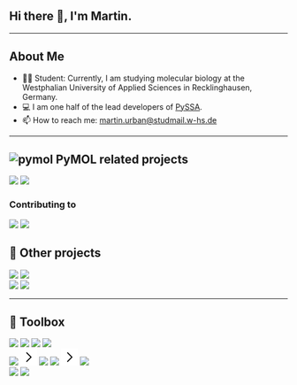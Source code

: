 <h2>Hi there 👋, I'm Martin.</h2> 
    
---
## About Me
- 👨‍💻 Student: Currently, I am studying molecular biology at the Westphalian University of Applied Sciences in Recklinghausen, Germany.
- 💻 I am one half of the lead developers of [PySSA](https://github.com/urban233/PySSA).
- 📫 How to reach me: martin.urban@studmail.w-hs.de

---
## <img src="https://github.com/schrodinger/pymol-open-source/blob/master/data/pymol/icons/icon2.svg" alt="pymol" width="24" height="24" align="bottom"/> PyMOL related projects
[![](https://img.shields.io/badge/PyPI-pymol--open--source--whl-3775A9.svg?style=for-the-badge&logo=PyPI&logoColor=white)](https://pypi.org/project/pymol-open-source-whl/)
[![](https://img.shields.io/badge/Repository-pymol--open--source--whl-3775A9.svg?style=for-the-badge&logo=GitHub&logoColor=white)](https://github.com/urban233/pymol-open-source-whl/)
<br>
### Contributing to
[![](https://img.shields.io/badge/Repository-pymol--open--source--setup-3775A9.svg?style=for-the-badge&logo=GitHub&logoColor=white)](https://github.com/kullik01/pymol-open-source-setup)
[![](https://img.shields.io/badge/Latest_Release-pymol--open--source--setup-3775A9.svg?style=for-the-badge&logo=GitHub&logoColor=white)](https://github.com/kullik01/pymol-open-source-setup/releases)
  
## 📌 Other projects
[![](https://img.shields.io/badge/PyPI-kern--comm--lib-3775A9.svg?style=for-the-badge&logo=PyPI&logoColor=white)](https://pypi.org/project/kern-comm-lib/)
[![](https://img.shields.io/badge/Repository-kern--comm--lib-3775A9.svg?style=for-the-badge&logo=GitHub&logoColor=white)](https://github.com/urban233/kern-comm-lib/)
<br>
[![](https://img.shields.io/badge/PyPI-task--automator-3775A9.svg?style=for-the-badge&logo=PyPI&logoColor=white)](https://pypi.org/project/task-automator/)
[![](https://img.shields.io/badge/Repository-task--automator-3775A9.svg?style=for-the-badge&logo=GitHub&logoColor=white)](https://github.com/urban233/task-automator)

---
## 🧰 Toolbox
[![](https://img.shields.io/badge/Python-3776AB.svg?style=for-the-badge&logo=Python&logoColor=white)](https://www.python.org/)
[![](https://img.shields.io/badge/PyQt-2cde85.svg?style=for-the-badge&logo=Python&logoColor=white)](https://riverbankcomputing.com/software/pyqt/intro)
[![](https://img.shields.io/badge/PyCharm-000000.svg?style=for-the-badge&logo=PyCharm&logoColor=white)](https://www.jetbrains.com/pycharm/)
[![](https://img.shields.io/badge/PyPI-urban233-3775A9.svg?style=for-the-badge&logo=PyPI&logoColor=white)](https://pypi.org/user/urban233/)
<br>
![](https://img.shields.io/badge/Windows-0078D6?style=for-the-badge&logo=windows&logoColor=white)
<img src="https://github.com/urban233/urban233/blob/main/chevron-right-24.svg" alt="python" width="30" height="30"/>
[![](https://img.shields.io/badge/AlmaLinux-000000.svg?style=for-the-badge&logo=AlmaLinux&logoColor=white)](https://almalinux.org/)
[![](https://img.shields.io/badge/Ubuntu-E95420.svg?style=for-the-badge&logo=Ubuntu&logoColor=white)](https://ubuntu.com/)
<img src="https://github.com/urban233/urban233/blob/main/chevron-right-24.svg" alt="python" width="30" height="30"/>
![](https://img.shields.io/badge/macOS-000000.svg?style=for-the-badge&logo=macOS&logoColor=white)
<br>
[![](https://img.shields.io/badge/PyMOL-52ba52?style=for-the-badge&logo=windows&logoColor=white)](https://github.com/schrodinger/pymol-open-source)
[![](https://img.shields.io/badge/ColabFold-d8160a?style=for-the-badge&logo=windows&logoColor=white)](https://github.com/sokrypton/ColabFold)
